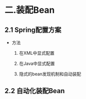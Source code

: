 # 二.装配Bean

## 2.1 Spring配置方案

- 方法

  1. 在XML中显式配置

  2. 在Java中显式配置

  3. 隐式的bean发现机制和自动装配

     <!--尽可能使用自动配置，减少显式配置-->

## 2.2 自动化装配Bean


